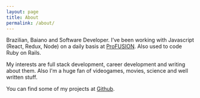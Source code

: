 ```yaml
---
layout: page
title: About
permalink: /about/
---
```


Brazilian, Baiano and Software Developer. I’ve been working with Javascript (React, Redux, Node) on a daily basis at <a href="https://profusion.mobi/" target="_blank">ProFUSION</a>. Also used to code Ruby on Rails.

My interests are full stack development, career development and writing about them. Also I'm a huge fan of videogames, movies, science and well written stuff.

You can find some of my projects at <a href="https://github.com/{{ site.github_username | cgi_escape | escape }}" title="{{ social.github | escape }}" target="_blank">Github</a>.
